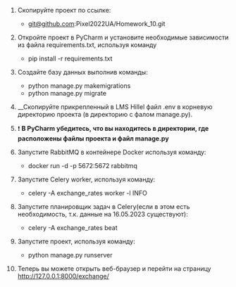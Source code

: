 
1. Скопируйте проект по ссылке:
   - git@github.com:Pixel2022UA/Homework_10.git

2. Откройте проект в PyCharm и установите необходимые зависимости из файла requirements.txt, используя команду 
   - pip install -r requirements.txt

3. Создайте базу данных выполнив команды:
   - python manage.py makemigrations
   - python manage.py migrate

4. __Скопируйте прикрепленный в LMS Hillel файл .env в корневую директорию проекта (в директорию с фалом manage.py).

5. :exclamation: __В PyCharm убедитесь, что вы находитесь в директории, где расположены файлы проекта и файл manage.py__

6. Запустите RabbitMQ в контейнере Docker используя команду: 
   - docker run -d -p 5672:5672 rabbitmq

7. Запустите Celery worker, используя команду:
    - celery -A exchange_rates worker -l INFO

8. Запустите планировщик задач в Celery(если в этом есть необходимость, т.к. данные на 16.05.2023 существуют):
   - celery -A exchange_rates beat

9. Запустите проект, используя команду:
   - python manage.py runserver

10. Теперь вы можете открыть веб-браузер и перейти на страницу http://127.0.0.1:8000/exchange/
